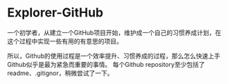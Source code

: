 # Explorer-GitHub
一个初学者，从建立一个GitHub项目开始，维护成一个自己的习惯养成计划，在这个过程中实现一些有用的有意思的项目。

所以，Github的使用过程是一个效率提升、习惯养成的过程，那么怎么快速上手Github似乎是最为紧急而重要的事情。
每个Github repository至少包括了readme、.gitignor，稍微尝试了一下。
